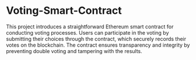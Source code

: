 # Voting-Smart-Contract
This project introduces a straightforward Ethereum smart contract for conducting voting processes. 
Users can participate in the voting by submitting their choices through the contract, which securely 
records their votes on the blockchain. 
The contract ensures transparency and integrity by preventing double voting and tampering with the results.
